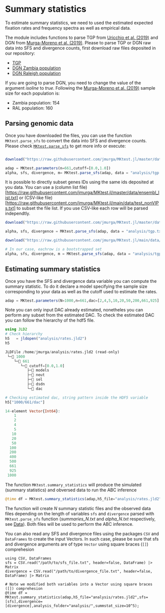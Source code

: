 # Summary statistics
To estimate summary statistics, we need to used the estimated expected fixation rates and frequency spectra as well as empirical data.

The module includes functions to parse TGP from [Uricchio et al. (2019)](https://doi.org/10.1038/s41559-019-0890-6) and DGN from [Murga-Moreno et al. (2019)](https://doi.org/10.1093/nar/gkz372
). Please to parse TGP or DGN raw data into SFS and divergence counts, first download raw files deposited in our repository:  

 - [TGP](https://raw.githubusercontent.com/jmurga/MKtest.jl/master/data/tgp.txt)
 - [DGN Zambia population](https://raw.githubusercontent.com/jmurga/MKtest.jl/master/data/dgn_ral.txt)  
 - [DGN Raleigh population](https://raw.githubusercontent.com/jmurga/MKtest.jl/master/data/dgn_zi.txt)  

If you are going to parse DGN, you need to change the value of the argument *isoline* to *true*. Following the [Murga-Moreno et al. (2019)](https://doi.org/10.1093/nar/gkz372) sample size for each population is:

 - Zambia population: 154
 - RAL population: 160

## Parsing genomic data

Once you have downloaded the files, you can use the function ```MKtest.parse_sfs``` to convert the data into SFS and divergence counts. Please check [`MKtest.parse_sfs`](@ref) to get more info or execute:

```julia

download("https://raw.githubusercontent.com/jmurga/MKtest.jl/master/data/tgp.txt","analysis/tgp.txt")

adap = MKtest.parameters(n=661,cutoff=[0.0,1.0])
alpha, sfs, divergence, m= MKtest.parse_sfs(adap, data = "analysis/tgp.txt")
```

It is possible to directly subset genes IDs using the same ids deposited at you data. You can use a (column list file)[https://raw.githubusercontent.com/jmurga/MKtest.jl/master/data/ensembl_list.txt] or (CSV-like file)[https://raw.githubusercontent.com/jmurga/MKtest.jl/main/data/test_nonVIPs.txt] to subset the file list. If you use CSV-like each row will be parsed independtly.

```julia
download("https://raw.githubusercontent.com/jmurga/MKtest.jl/master/data/ensembl_list.txt","analysis/ensembl_list.txt")

alpha, sfs, divergence = MKtest.parse_sfs(adap, data = "analysis/tgp.txt",gene_list = "analysis/ensembl_list.txt")
```

```julia
download("https://raw.githubusercontent.com/jmurga/MKtest.jl/main/data/example_bootstrap.txt","analysis/example_bootstrap.txt")

# In our case, eachrow is a bootstrapped set
alpha, sfs, divergence, m = MKtest.parse_sfs(adap, data = "analysis/tgp.txt",gene_list = "analysis/example_bootstrap.txt")
```

## Estimating summary statistics
Once you have the SFS and divergence data variable you can compute the summary statistic. To do it declare a model specifying the sample size corresponding to your data as well as the cutoff used to estimate the rates.

```julia
adap = MKtest.parameters(N=1000,n=661,dac=[2,4,5,10,20,50,200,661,925],cutoff=[0.0,1.0])
```

Note you can only input DAC already estimated, nonetheles you can perform any subset from the estimated DAC. To check the estimated DAC you can follow the hierarchy of the hdf5 file.

```julia 
using JLD2
# Check hierarchy
h5   = jldopen("analysis/rates.jld2")
h5

JLDFile /home/jmurga/analysis/rates.jld2 (read-only)
 └─📂 1000
    └─📂 661
       └─📂 cutoff=[0.0,1.0]
          ├─🔢 models
          ├─🔢 neut
          ├─🔢 sel
          ├─🔢 dsdn
          └─🔢 dac
```

```julia
# Checking estimated dac, string pattern inside the HDF5 variable
h5["1000/661/dac"]

14-element Vector{Int64}:
    1
    2
    4
    5
   10
   20
   50
  100
  200
  400
  500
  661
  925
 1000
```

The function ```MKtest.summary_statistics``` will produce the simulated (summary statistics) and obversed data to run the ABC inference

```julia
@time df = MKtest.summary_statistics(adap,h5_file="analysis/rates.jld2",sfs=sfs,divergence=divergence,analysis_folder="analysis/",summstat_size=10^5);
```
The function will create $N$ summary statistic files and the observed data files depending on the length of variables `sfs` and `divergence` parsed with `MKtest.parse_sfs` function (*summaries_N.txt* and *alpha_N.txt* respectively, see [Data](data.md)). Both files will be used to perform the ABC inference.

You can also read any SFS and divergence files using the packages `CSV` and `DataFrames` to create the input Vectors. In such case, please be sure that sfs and divergence arguments are of type ```Vector``` using square braces (```[]```) comprehesion

```
using CSV, DataFrames
sfs = CSV.read("/path/to/sfs_file.txt", header=false, DataFrame) |> Matrix
divergence = CSV.read("/path/to/divergence_file.txt", header=false, DataFrame) |> Matrix

# Note we modified both variables into a Vector using square braces ([]) comprehesion
@time df = MKtest.summary_statistics(adap,h5_file="analysis/rates.jld2",sfs=[sfs],divergence=[divergence],analysis_folder="analysis/",summstat_size=10^5);
```

